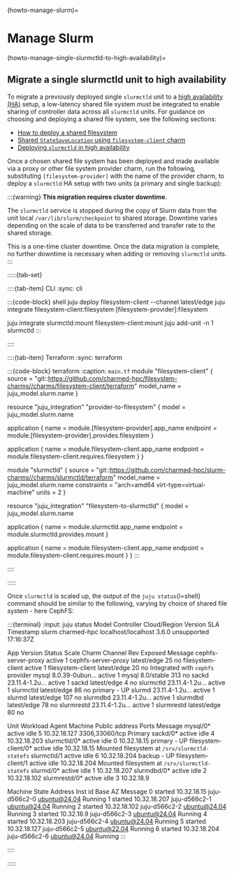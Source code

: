 (howto-manage-slurm)=
# Manage Slurm

(howto-manage-single-slurmctld-to-high-availability)=
## Migrate a single slurmctld unit to high availability

To migrate a previously deployed single `slurmctld` unit to a [high availability (HA)](explanation-high-availability) setup, a low-latency shared file system must be integrated to enable sharing of controller data across all `slurmctld` units. For guidance on choosing and deploying a shared file system, see the following sections:

* [How to deploy a shared filesystem](howto-setup-deploy-shared-filesystem)
* [Shared `StateSaveLocation` using `filesystem-client` charm](explanation-slurmctld-high-availability-state-save-location)
* [Deploying `slurmctld` in high availability](deploy-slurmctld-high-availability)

Once a chosen shared file system has been deployed and made available via a proxy or other file system provider charm, run the following, substituting `[filesystem-provider]` with the name of the provider charm, to deploy a `slurmctld` HA setup with two units (a primary and single backup):

:::{warning}
**This migration requires cluster downtime**.

The `slurmctld` service is stopped during the copy of Slurm data from the unit local `/var/lib/slurm/checkpoint` to shared storage. Downtime varies depending on the scale of data to be transferred and transfer rate to the shared storage.

This is a one-time cluster downtime. Once the data migration is complete, no further downtime is necessary when adding or removing `slurmctld` units.
:::

:::::{tab-set}

::::{tab-item} CLI
:sync: cli

:::{code-block} shell
juju deploy filesystem-client --channel latest/edge
juju integrate filesystem-client:filesystem [filesystem-provider]:filesystem

juju integrate slurmctld:mount filesystem-client:mount
juju add-unit -n 1 slurmctld
:::

::::

::::{tab-item} Terraform
:sync: terraform

:::{code-block} terraform
:caption: `main.tf`
module "filesystem-client" {
  source     = "git::https://github.com/charmed-hpc/filesystem-charms//charms/filesystem-client/terraform"
  model_name  = juju_model.slurm.name
}

resource "juju_integration" "provider-to-filesystem" {
  model = juju_model.slurm.name

  application {
    name     = module.[filesystem-provider].app_name
    endpoint = module.[filesystem-provider].provides.filesystem
  }

  application {
    name     = module.filesystem-client.app_name
    endpoint = module.filesystem-client.requires.filesystem
  }
}

module "slurmctld" {
  source      = "git::https://github.com/charmed-hpc/slurm-charms//charms/slurmctld/terraform"
  model_name  = juju_model.slurm.name
  constraints = "arch=amd64 virt-type=virtual-machine"
  units       = 2
}

resource "juju_integration" "filesystem-to-slurmctld" {
  model = juju_model.slurm.name

  application {
    name     = module.slurmctld.app_name
    endpoint = module.slurmctld.provides.mount
  }

  application {
    name     = module.filesystem-client.app_name
    endpoint = module.filesystem-client.requires.mount
  }
}
:::

::::

:::::

Once `slurmctld` is scaled up, the output of the `juju status`{l=shell} command should be similar to the following, varying by choice of shared file system - here CephFS:

:::{terminal}
:input: juju status
Model  Controller   Cloud/Region         Version  SLA          Timestamp
slurm  charmed-hpc  localhost/localhost  3.6.0    unsupported  17:16:37Z

App                 Version          Status  Scale  Charm                Channel      Rev  Exposed  Message
cephfs-server-proxy                  active      1  cephfs-server-proxy  latest/edge   25  no
filesystem-client                    active      1  filesystem-client    latest/edge   20  no       Integrated with `cephfs` provider
mysql               8.0.39-0ubun...  active      1  mysql                8.0/stable   313  no
sackd               23.11.4-1.2u...  active      1  sackd                latest/edge    4  no
slurmctld           23.11.4-1.2u...  active      1  slurmctld            latest/edge   86  no       primary - UP
slurmd              23.11.4-1.2u...  active      1  slurmd               latest/edge  107  no
slurmdbd            23.11.4-1.2u...  active      1  slurmdbd             latest/edge   78  no
slurmrestd          23.11.4-1.2u...  active      1  slurmrestd           latest/edge   80  no

Unit                    Workload  Agent      Machine  Public address  Ports           Message
mysql/0*                active    idle       5        10.32.18.127    3306,33060/tcp  Primary
sackd/0*                active    idle       4        10.32.18.203
slurmctld/0*            active    idle       0        10.32.18.15                     primary - UP
  filesystem-client/0*  active    idle                10.32.18.15                     Mounted filesystem at `/srv/slurmctld-statefs`
slurmctld/1             active    idle       6        10.32.18.204                    backup - UP
  filesystem-client/1   active    idle                10.32.18.204                    Mounted filesystem at `/srv/slurmctld-statefs`
slurmd/0*               active    idle       1        10.32.18.207
slurmdbd/0*             active    idle       2        10.32.18.102
slurmrestd/0*           active    idle       3        10.32.18.9

Machine  State    Address       Inst id        Base          AZ  Message
0        started  10.32.18.15   juju-d566c2-0  ubuntu@24.04      Running
1        started  10.32.18.207  juju-d566c2-1  ubuntu@24.04      Running
2        started  10.32.18.102  juju-d566c2-2  ubuntu@24.04      Running
3        started  10.32.18.9    juju-d566c2-3  ubuntu@24.04      Running
4        started  10.32.18.203  juju-d566c2-4  ubuntu@24.04      Running
5        started  10.32.18.127  juju-d566c2-5  ubuntu@22.04      Running
6        started  10.32.18.204  juju-d566c2-6  ubuntu@24.04      Running
:::

::::

:::::
